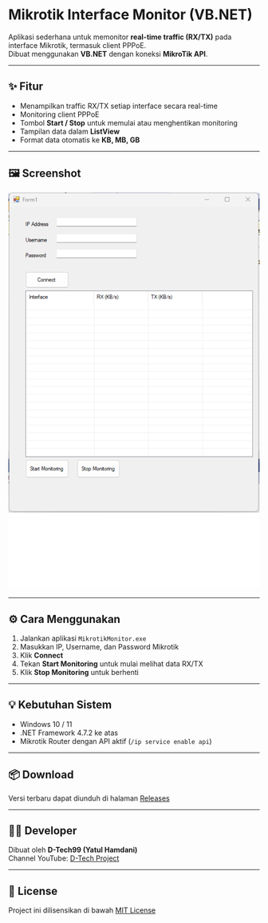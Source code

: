 # Mikrotik Interface Monitor (VB.NET)

Aplikasi sederhana untuk memonitor **real-time traffic (RX/TX)** pada interface Mikrotik, termasuk client PPPoE.  
Dibuat menggunakan **VB.NET** dengan koneksi **MikroTik API**.

---

## ✨ Fitur
- Menampilkan traffic RX/TX setiap interface secara real-time  
- Monitoring client PPPoE  
- Tombol **Start / Stop** untuk memulai atau menghentikan monitoring  
- Tampilan data dalam **ListView**  
- Format data otomatis ke **KB, MB, GB**

---

## 🖼️ Screenshot
![App Screenshot](screenshot.png)

---

## ⚙️ Cara Menggunakan
1. Jalankan aplikasi `MikrotikMonitor.exe`
2. Masukkan IP, Username, dan Password Mikrotik
3. Klik **Connect**
4. Tekan **Start Monitoring** untuk mulai melihat data RX/TX
5. Klik **Stop Monitoring** untuk berhenti

---

## 💡 Kebutuhan Sistem
- Windows 10 / 11  
- .NET Framework 4.7.2 ke atas  
- Mikrotik Router dengan API aktif (`/ip service enable api`)

---

## 📦 Download
Versi terbaru dapat diunduh di halaman [Releases](https://github.com/d-tech99/mikrotik-monitoring-vbnet/releases)

---

## 👨‍💻 Developer
Dibuat oleh **D-Tech99 (Yatul Hamdani)**  
Channel YouTube: [D-Tech Project](https://www.youtube.com/@D-Tech-99)

---

## 🪪 License
Project ini dilisensikan di bawah [MIT License](LICENSE)


